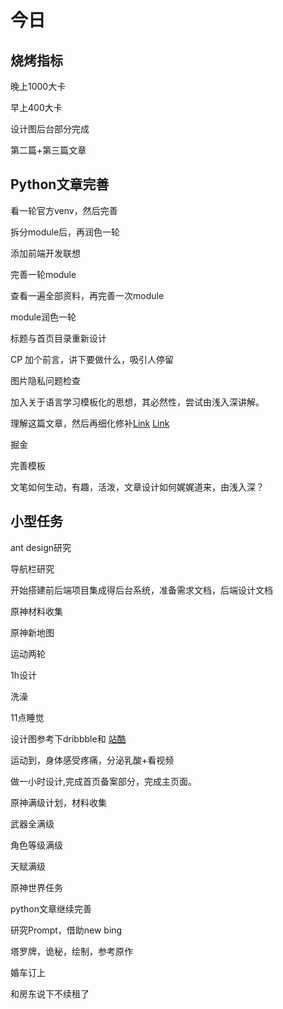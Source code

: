 # 今日

## 烧烤指标

晚上1000大卡

早上400大卡

设计图后台部分完成

第二篇+第三篇文章

## Python文章完善

看一轮官方venv，然后完善

拆分module后，再润色一轮

添加前端开发联想

完善一轮module

查看一遍全部资料，再完善一次module

module润色一轮

标题与首页目录重新设计

CP 加个前言，讲下要做什么，吸引人停留

图片隐私问题检查

加入关于语言学习模板化的思想，其必然性，尝试由浅入深讲解。

理解这篇文章，然后再细化修补[Link](https://www.zhihu.com/question/49136398) [Link](https://blog.konghy.cn/2017/04/24/python-entry-program/)

掘金

完善模板


文笔如何生动，有趣，活泼，文章设计如何娓娓道来，由浅入深？

## 小型任务

ant design研究

导航栏研究

开始搭建前后端项目集成得后台系统，准备需求文档，后端设计文档

原神材料收集

原神新地图


运动两轮

1h设计

洗澡

11点睡觉



设计图参考下dribbble和 [站酷](https://www.zcool.com.cn/)

运动到，身体感受疼痛，分泌乳酸+看视频

做一小时设计,完成首页备案部分，完成主页面。

原神满级计划，材料收集

武器全满级

角色等级满级

天赋满级

原神世界任务

python文章继续完善

研究Prompt，借助new bing

塔罗牌，诡秘，绘制，参考原作

婚车订上

和房东说下不续租了